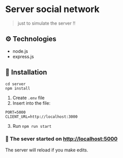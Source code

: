 # Server social network

> just to simulate the server ‼️

## ⚙️ Technologies

- node.js
- express.js

## 🚀 Installation

```shell
cd server
npm install
```

1. Create `.env` file
2. Insert into the file:

```dotenv
PORT=5000
CLIENT_URL=http://localhost:3000
```

3. Run `npm run start`

### 🎉 The sever started on [http://localhost:5000](http://localhost:5000)

The server will reload if you make edits.